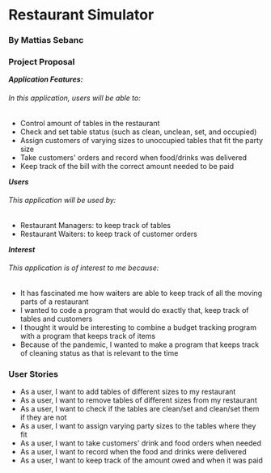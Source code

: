 # Restaurant Simulator
### By Mattias Sebanc

### Project Proposal

**_Application Features:_**

###### In this application, users will be able to:
- Control amount of tables in the restaurant
- Check and set table status (such as clean, unclean, set, and occupied)
- Assign customers of varying sizes to unoccupied tables that fit the party size
- Take customers' orders and record when food/drinks was delivered
- Keep track of the bill with the correct amount needed to be paid

**_Users_**

###### This application will be used by:
- Restaurant Managers: to keep track of tables
- Restaurant Waiters: to keep track of customer orders

**_Interest_**

###### This application is of interest to me because:
- It has fascinated me how waiters are able to keep track of all the moving parts of a restaurant
- I wanted to code a program that would do exactly that, keep track of tables and customers
- I thought it would be interesting to combine a budget tracking program with a program that keeps track of items
- Because of the pandemic, I wanted to make a program that keeps track of cleaning status as that is relevant to the time

### User Stories

- As a user, I want to add tables of different sizes to my restaurant
- As a user, I want to remove tables of different sizes from my restaurant
- As a user, I want to check if the tables are clean/set and clean/set them if they are not
- As a user, I want to assign varying party sizes to the tables where they fit
- As a user, I want to take customers' drink and food orders when needed
- As a user, I want to record when the food and drinks were delivered 
- As a user, I want to keep track of the amount owed and when it was paid
 
